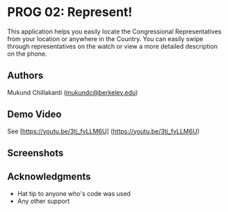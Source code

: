 # PROG 02: Represent!

This application helps you easily locate the Congressional Representatives from your location or anywhere in the Country. You can easily swipe through representatives on the watch or view a more detailed description on the phone.

## Authors

Mukund Chillakanti ([mukundc@berkeley.edu](mailto:your_email@berkeley.edu))

## Demo Video

See [https://youtu.be/3tj_fvLLM6U] (https://youtu.be/3tj_fvLLM6U)

## Screenshots


## Acknowledgments

* Hat tip to anyone who's code was used
* Any other support
